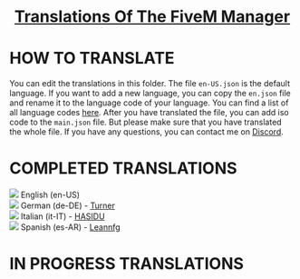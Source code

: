 <div align="center">
    <h1 style="font-weight: 700; border-bottom: 0px;">
        <a href="https://github.com/MOXHARTZ/mx-discordtool">Translations Of The FiveM Manager</a>
    </h1>
</div>


# HOW TO TRANSLATE
You can edit the translations in this folder. The file `en-US.json` is the default language. If you want to add a new language, you can copy the `en.json` file and rename it to the language code of your language. You can find a list of all language codes [here](https://www.andiamo.co.uk/resources/iso-language-codes/). After you have translated the file, you can add iso code to the `main.json` file. But please make sure that you have translated the whole file. If you have any questions, you can contact me on [Discord](https://discord.gg/davU2SY).

# COMPLETED TRANSLATIONS
![](https://geps.dev/progress/100) English (en-US)<br/>
![](https://geps.dev/progress/100) German (de-DE) - [Turner](https://github.com/PC1up)<br/>
![](https://geps.dev/progress/100) Italian (it-IT) - [HASIDU](https://github.com/hasidu) <br/>
![](https://geps.dev/progress/100) Spanish (es-AR) - [Leannfg](https://github.com/Leannfg)<br/>
# IN PROGRESS TRANSLATIONS



